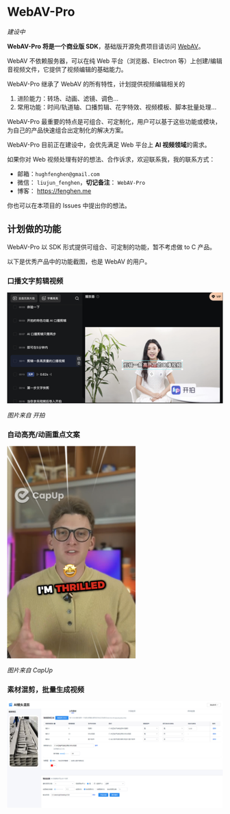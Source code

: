 # WebAV-Pro

_建设中_

**WebAV-Pro 将是一个商业版 SDK**，基础版开源免费项目请访问 [WebAV](https://github.com/WebAV-Tech/WebAV)。

WebAV 不依赖服务器，可以在纯 Web 平台（浏览器、Electron 等）上创建/编辑音视频文件，它提供了视频编辑的基础能力。

WebAV-Pro 继承了 WebAV 的所有特性，计划提供视频编辑相关的

1. 进阶能力：转场、动画、滤镜、调色...
2. 常用功能：时间/轨道轴、口播剪辑、花字特效、视频模板、脚本批量处理...

WebAV-Pro 最重要的特点是可组合、可定制化，用户可以基于这些功能或模块，为自己的产品快速组合出定制化的解决方案。

WebAV-Pro 目前正在建设中，会优先满足 Web 平台上 **AI 视频领域**的需求。

如果你对 Web 视频处理有好的想法、合作诉求，欢迎联系我，我的联系方式：

- 邮箱：`hughfenghen@gmail.com`
- 微信： `liujun_fenghen`，**切记备注**： `WebAV-Pro`
- 博客： <https://fenghen.me>

你也可以在本项目的 Issues 中提出你的想法。

## 计划做的功能

WebAV-Pro 以 SDK 形式提供可组合、可定制的功能，暂不考虑做 to C 产品。

以下是优秀产品中的功能截图，也是 WebAV 的用户。

### 口播文字剪辑视频

<img src="./assets/image-2.png" width="600">


_图片来自 开拍_

### 自动高亮/动画重点文案

<img src="./assets/image-1.png" width="300">

_图片来自 CapUp_

### 素材混剪，批量生成视频

<img src="./assets/image-3.png" width="800">

